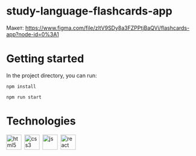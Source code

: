 # study-language-flashcards-app

Макет: https://www.figma.com/file/zltV9SDy8a3FZPPtjBaQVi/flashcards-app?node-id=0%3A1

# Getting started

In the project directory, you can run:

`npm install`

`npm run start`

# Technologies

<div>
    <img title='html5' alt='html5' width="40" height="40" src="https://cdn.jsdelivr.net/gh/devicons/devicon/icons/html5/html5-original.svg" />&nbsp;
    <img title='css3' alt='css3' width="40" height="40" src="https://cdn.jsdelivr.net/gh/devicons/devicon/icons/css3/css3-plain.svg" />&nbsp;
    <img title='js' alt='js' width="40" height="40" src="https://cdn.jsdelivr.net/gh/devicons/devicon/icons/javascript/javascript-plain.svg" />&nbsp;
    <img title='react' alt='react' width="40" height="40" src="https://cdn.jsdelivr.net/gh/devicons/devicon/icons/react/react-original.svg" />
</div>
          
          
          